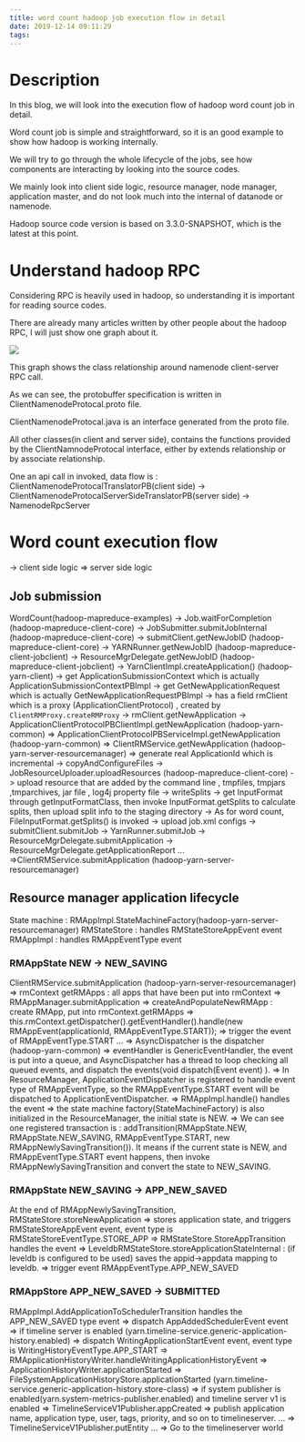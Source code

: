 ```yaml
---
title: word count hadoop job execution flow in detail
date: 2019-12-14 09:11:29
tags:
---
```


# Description
In this blog, we will look into the execution flow of hadoop word count job in detail.

Word count job is simple and straightforward, so it is an good example to show how hadoop is working internally.

We will try to go through the whole lifecycle of the jobs, see how components are interacting by looking into the source codes.

We mainly look into client side logic, resource manager, node manager, application master, and do not look much into the internal of datanode or namenode.

Hadoop source code version is based on 3.3.0-SNAPSHOT, which is the latest at this point.

# Understand hadoop RPC
Considering RPC is heavily used in hadoop, so understanding it is important for reading source codes.

There are already many articles written by other people about the hadoop RPC, I will just show one graph about it.

![](hadoop_rpc_example.jpg)

This graph shows the class relationship around namenode client-server RPC call.

As we can see, the protobuffer specification is written in ClientNamenodeProtocal.proto file.

ClientNamenodeProtocal.java is an interface generated from the proto file.

All other classes(in client and server side), contains the functions provided by the ClientNamnodeProtocal interface, either by extends relationship or by associate relationship.

One an api call in invoked, data flow is : ClientNamenodeProtocalTranslatorPB(client side) -> ClientNamenodeProtocalServerSideTranslatorPB(server side) -> NamenodeRpcServer

# Word count execution flow
-> client side logic
=> server side logic

## Job submission

WordCount(hadoop-mapreduce-examples)
-> Job.waitForCompletion  (hadoop-mapreduce-client-core)
	-> JobSubmitter.submitJobInternal (hadoop-mapreduce-client-core)
		-> submitClient.getNewJobID (hadoop-mapreduce-client-core)
			-> YARNRunner.getNewJobID (hadoop-mapreduce-client-jobclient)
				-> ResourceMgrDelegate.getNewJobID (hadoop-mapreduce-client-jobclient)
					-> YarnClientImpl.createApplication() (hadoop-yarn-client)
						-> get ApplicationSubmissionContext which is actually ApplicationSubmissionContextPBImpl
						-> get GetNewApplicationRequest which is actually GetNewApplicationRequestPBImpl
						-> has a field rmClient which is a proxy (ApplicationClientProtocol) , created by `ClientRMProxy.createRMProxy`
						-> rmClient.getNewApplication 
							-> ApplicationClientProtocolPBClientImpl.getNewApplication (hadoop-yarn-common)
								=> ApplicationClientProtocolPBServiceImpl.getNewApplication (hadoop-yarn-common)
									=> ClientRMService.getNewApplication (hadoop-yarn-server-resourcemanager)
									=> generate real ApplicationId which is incremental
		-> copyAndConfigureFiles
			-> JobResourceUploader.uploadResources (hadoop-mapreduce-client-core)
				-> upload resource that are added by the command line , tmpfiles, tmpjars ,tmparchives, jar file , log4j property file
		-> writeSplits
			-> get InputFormat through getInputFormatClass, then invoke InputFormat.getSplits to calculate splits, then upload split info to the staging directory
                -> As for word count, FileInputFormat.getSplits() is invoked
		-> upload job.xml configs 
		-> submitClient.submitJob
			-> YarnRunner.submitJob
				-> ResourceMgrDelegate.submitApplication
				-> ResourceMgrDelegate.getApplicationReport
					... =>ClientRMService.submitApplication (hadoop-yarn-server-resourcemanager)

## Resource manager application lifecycle
State machine : RMAppImpl.StateMachineFactory(hadoop-yarn-server-resourcemanager)
RMStateStore : handles RMStateStoreAppEvent event
RMAppImpl : handles RMAppEventType event
### RMAppState NEW -> NEW_SAVING
ClientRMService.submitApplication (hadoop-yarn-server-resourcemanager)
	=> rmContext getRMApps : all apps that have been put into rmContext
	=> RMAppManager.submitApplication
		=> createAndPopulateNewRMApp : create RMApp, put into rmContext.getRMApps
		=> this.rmContext.getDispatcher().getEventHandler().handle(new RMAppEvent(applicationId, RMAppEventType.START));
		=> trigger the event of RMAppEventType.START
			... => AsyncDispatcher is the dispatcher (hadoop-yarn-common)
					=> eventHandler is GenericEventHandler, the event is put into a queue, and AsyncDispatcher has a thread to loop checking all queued events, and dispatch the events(void dispatch(Event event) ).
						=> In ResourceManager, ApplicationEventDispatcher is registered to handle event type of RMAppEventType, so the RMAppEventType.START event will be dispatched to ApplicationEventDispatcher.
							=> RMAppImpl.handle() handles the event
							=> the state machine factory(StateMachineFactory) is also initialized in the ResourceManager, the initial state is NEW.
							=> We can see one registered transaction is : addTransition(RMAppState.NEW, RMAppState.NEW_SAVING,  RMAppEventType.START, new RMAppNewlySavingTransition()). It means if the current state is NEW, and RMAppEventType.START event happens, then invoke RMAppNewlySavingTransition and convert the state to NEW_SAVING.

### RMAppState NEW_SAVING -> APP_NEW_SAVED

At the end of RMAppNewlySavingTransition, RMStateStore.storeNewApplication
    => stores application state, and triggers RMStateStoreAppEvent event, event type is RMStateStoreEventType.STORE_APP
        => RMStateStore.StoreAppTransition handles the event
            => LeveldbRMStateStore.storeApplicationStateInternal : (if leveldb is configured to be used) saves the appid->appdata mapping to leveldb.
            => trigger event RMAppEventType.APP_NEW_SAVED


### RMAppStore APP_NEW_SAVED -> SUBMITTED
RMAppImpl.AddApplicationToSchedulerTransition handles the APP_NEW_SAVED type event
    => dispatch AppAddedSchedulerEvent event
    => if timeline server is enabled (yarn.timeline-service.generic-application-history.enabled)
        => dispatch WritingApplicationStartEvent event, event type is WritingHistoryEventType.APP_START
            => RMApplicationHistoryWriter.handleWritingApplicationHistoryEvent
                => ApplicationHistoryWriter.applicationStarted
                    => FileSystemApplicationHistoryStore.applicationStarted (yarn.timeline-service.generic-application-history.store-class)
        => if system publisher is enabled(yarn.system-metrics-publisher.enabled) and timeline server v1 is enabled
            => TimelineServiceV1Publisher.appCreated
                => publish application name, application type, user, tags, priority, and so on to timelineserver.
                    ... => TimelineServiceV1Publisher.putEntity ...
                            => Go to the timelineserver world





